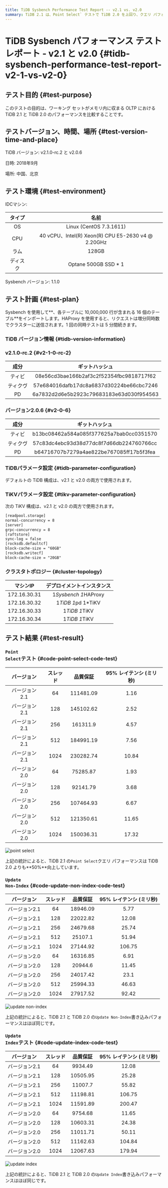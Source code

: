```yaml
---
title: TiDB Sysbench Performance Test Report -- v2.1 vs. v2.0
summary: TiDB 2.1 は、Point Select` テストで TiDB 2.0 を上回り、クエリ パフォーマンスが 50% 向上しました。ただし、`Update Non-Index` テストと `Update Index` テストでは、2 つのバージョン間で同様のパフォーマンスが示されています。このテストは、2018 年 9 月に中国北京で、特定のテスト環境と構成を使用して実施されました。
---
```


# TiDB Sysbench パフォーマンス テスト レポート - v2.1 と v2.0 {#tidb-sysbench-performance-test-report-v2-1-vs-v2-0}

## テスト目的 {#test-purpose}

このテストの目的は、ワーキング セットがメモリ内に収まる OLTP における TiDB 2.1 と TiDB 2.0 のパフォーマンスを比較することです。

## テストバージョン、時間、場所 {#test-version-time-and-place}

TiDB バージョン: v2.1.0-rc.2 と v2.0.6

日時: 2018年9月

場所: 中国、北京

## テスト環境 {#test-environment}

IDCマシン:

|  タイプ |                         名前                        |
| :--: | :-----------------------------------------------: |
|  OS  |              Linux (CentOS 7.3.1611)              |
|  CPU | 40 vCPU、Intel(R) Xeon(R) CPU E5-2630 v4 @ 2.20GHz |
|  ラム  |                       128GB                       |
| ディスク |                Optane 500GB SSD * 1               |

Sysbench バージョン: 1.1.0

## テスト計画 {#test-plan}

Sysbench を使用して**、各テーブルに 10,000,000 行が含まれる 16 個のテーブル**をインポートします。HAProxy を使用すると、リクエストは増分同時数でクラスターに送信されます。1 回の同時テストは 5 分間続きます。

### TiDB バージョン情報 {#tidb-version-information}

### v2.1.0-rc.2 {#v2-1-0-rc-2}

|  成分  |                  ギットハッシュ                 |
| :--: | :--------------------------------------: |
|  ティビ | 08e56cd3bae166b2af3c2f52354fbc9818717f62 |
| ティクヴ | 57e684016dafb17dc8a6837d30224be66cbc7246 |
|  PD  | 6a7832d2d6e5b2923c79683183e63d030f954563 |

### バージョン2.0.6 {#v2-0-6}

|  成分  |                  ギットハッシュ                 |
| :--: | :--------------------------------------: |
|  ティビ | b13bc08462a584a085f377625a7bab0cc0351570 |
| ティクヴ | 57c83dc4ebc93d38d77dc8f7d66db224760766cc |
|  PD  | b64716707b7279a4ae822be767085ff17b5f3fea |

### TiDBパラメータ設定 {#tidb-parameter-configuration}

デフォルトの TiDB 構成は、v2.1 と v2.0 の両方で使用されます。

### TiKVパラメータ設定 {#tikv-parameter-configuration}

次の TiKV 構成は、v2.1 と v2.0 の両方で使用されます。

```txt
[readpool.storage]
normal-concurrency = 8
[server]
grpc-concurrency = 8
[raftstore]
sync-log = false
[rocksdb.defaultcf]
block-cache-size = "60GB"
[rocksdb.writecf]
block-cache-size = "20GB"
```

### クラスタトポロジー {#cluster-topology}

|     マシンIP    |     デプロイメントインスタンス    |
| :----------: | :------------------: |
| 172.16.30.31 | 1*Sysbench 1*HAProxy |
| 172.16.30.32 |  1*TiDB 1*pd 1*TiKV  |
| 172.16.30.33 |     1*TiDB 1*TiKV    |
| 172.16.30.34 |     1*TiDB 1*TiKV    |

## テスト結果 {#test-result}

### <code>Point Select</code>テスト {#code-point-select-code-test}

|   バージョン  | スレッド |    品質保証   | 95% レイテンシ (ミリ秒) |
| :------: | :--: | :-------: | :-------------: |
| バージョン2.1 |  64  | 111481.09 |       1.16      |
| バージョン2.1 |  128 | 145102.62 |       2.52      |
| バージョン2.1 |  256 |  161311.9 |       4.57      |
| バージョン2.1 |  512 | 184991.19 |       7.56      |
| バージョン2.1 | 1024 | 230282.74 |      10.84      |
| バージョン2.0 |  64  |  75285.87 |       1.93      |
| バージョン2.0 |  128 |  92141.79 |       3.68      |
| バージョン2.0 |  256 | 107464.93 |       6.67      |
| バージョン2.0 |  512 | 121350.61 |      11.65      |
| バージョン2.0 | 1024 | 150036.31 |      17.32      |

![point select](https://download.pingcap.com/images/docs/sysbench_v3_point_select.png)

上記の統計によると、TiDB 2.1 の`Point Select`クエリ パフォーマンスは TiDB 2.0 よりも**50%**向上しています。

### <code>Update Non-Index</code> {#code-update-non-index-code-test}

|   バージョン  | スレッド |   品質保証   | 95% レイテンシ (ミリ秒) |
| :------: | :--: | :------: | :-------------: |
| バージョン2.1 |  64  | 18946.09 |       5.77      |
| バージョン2.1 |  128 | 22022.82 |      12.08      |
| バージョン2.1 |  256 | 24679.68 |      25.74      |
| バージョン2.1 |  512 |  25107.1 |      51.94      |
| バージョン2.1 | 1024 | 27144.92 |      106.75     |
| バージョン2.0 |  64  | 16316.85 |       6.91      |
| バージョン2.0 |  128 |  20944.6 |      11.45      |
| バージョン2.0 |  256 | 24017.42 |       23.1      |
| バージョン2.0 |  512 | 25994.33 |      46.63      |
| バージョン2.0 | 1024 | 27917.52 |      92.42      |

![update non-index](https://download.pingcap.com/images/docs/sysbench_v3_update_non_index.png)

上記の統計によると、TiDB 2.1 と TiDB 2.0 の`Update Non-Index`書き込みパフォーマンスはほぼ同じです。

### <code>Update Index</code>テスト {#code-update-index-code-test}

|   バージョン  | スレッド |   品質保証   | 95% レイテンシ (ミリ秒) |
| :------: | :--: | :------: | :-------------: |
| バージョン2.1 |  64  |  9934.49 |      12.08      |
| バージョン2.1 |  128 | 10505.95 |      25.28      |
| バージョン2.1 |  256 |  11007.7 |      55.82      |
| バージョン2.1 |  512 | 11198.81 |      106.75     |
| バージョン2.1 | 1024 | 11591.89 |      200.47     |
| バージョン2.0 |  64  |  9754.68 |      11.65      |
| バージョン2.0 |  128 | 10603.31 |      24.38      |
| バージョン2.0 |  256 | 11011.71 |      50.11      |
| バージョン2.0 |  512 | 11162.63 |      104.84     |
| バージョン2.0 | 1024 | 12067.63 |      179.94     |

![update index](https://download.pingcap.com/images/docs/sysbench_v3_update_index.png)

上記の統計によると、TiDB 2.1 と TiDB 2.0 の`Update Index`書き込みパフォーマンスはほぼ同じです。
